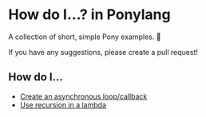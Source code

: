# How do I...? in Ponylang

A collection of short, simple Pony examples. 🐴

If you have any suggestions, please create a pull request!

## How do I...

* [Create an asynchronous loop/callback](examples/async-loop-callback.pony)
* [Use recursion in a lambda](examples/lambda-recursion.pony)
